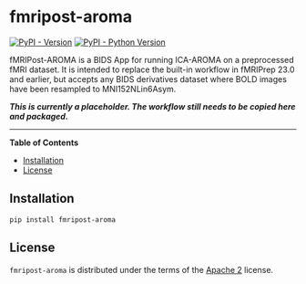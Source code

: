 # fmripost-aroma

[![PyPI - Version](https://img.shields.io/pypi/v/fmripost-aroma.svg)](https://pypi.org/project/fmripost-aroma)
[![PyPI - Python Version](https://img.shields.io/pypi/pyversions/fmripost-aroma.svg)](https://pypi.org/project/fmripost-aroma)

fMRIPost-AROMA is a BIDS App for running ICA-AROMA on a preprocessed
fMRI dataset.
It is intended to replace the built-in workflow in fMRIPrep 23.0 and earlier,
but accepts any BIDS derivatives dataset where BOLD images have been resampled
to MNI152NLin6Asym.

***This is currently a placeholder. The workflow still needs to be copied here
and packaged.***

-----

**Table of Contents**

- [Installation](#installation)
- [License](#license)

## Installation

```console
pip install fmripost-aroma
```

## License

`fmripost-aroma` is distributed under the terms of the [Apache 2](https://spdx.org/licenses/Apache-2.0.html) license.
